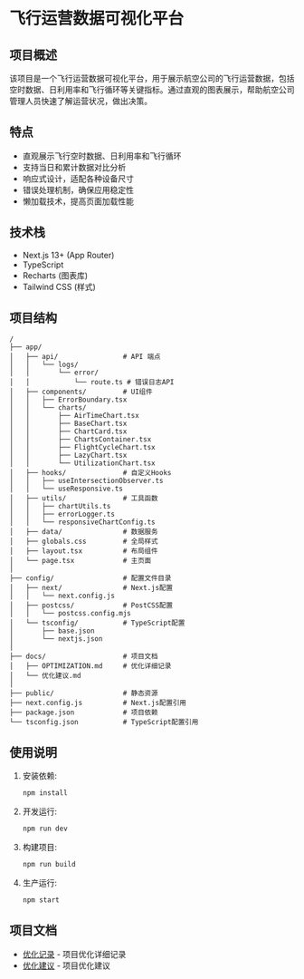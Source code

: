 # 飞行运营数据可视化平台

## 项目概述
该项目是一个飞行运营数据可视化平台，用于展示航空公司的飞行运营数据，包括空时数据、日利用率和飞行循环等关键指标。通过直观的图表展示，帮助航空公司管理人员快速了解运营状况，做出决策。

## 特点
- 直观展示飞行空时数据、日利用率和飞行循环
- 支持当日和累计数据对比分析
- 响应式设计，适配各种设备尺寸
- 错误处理机制，确保应用稳定性
- 懒加载技术，提高页面加载性能

## 技术栈
- Next.js 13+ (App Router)
- TypeScript
- Recharts (图表库)
- Tailwind CSS (样式)

## 项目结构

```
/
├── app/
│   ├── api/                # API 端点
│   │   └── logs/
│   │       └── error/
│   │           └── route.ts # 错误日志API
│   ├── components/         # UI组件
│   │   ├── ErrorBoundary.tsx
│   │   └── charts/
│   │       ├── AirTimeChart.tsx
│   │       ├── BaseChart.tsx
│   │       ├── ChartCard.tsx
│   │       ├── ChartsContainer.tsx
│   │       ├── FlightCycleChart.tsx
│   │       ├── LazyChart.tsx
│   │       └── UtilizationChart.tsx
│   ├── hooks/              # 自定义Hooks
│   │   ├── useIntersectionObserver.ts
│   │   └── useResponsive.ts
│   ├── utils/              # 工具函数
│   │   ├── chartUtils.ts
│   │   ├── errorLogger.ts
│   │   └── responsiveChartConfig.ts
│   ├── data/               # 数据服务
│   ├── globals.css         # 全局样式
│   ├── layout.tsx          # 布局组件
│   └── page.tsx            # 主页面
│
├── config/                 # 配置文件目录
│   ├── next/               # Next.js配置
│   │   └── next.config.js
│   ├── postcss/            # PostCSS配置
│   │   └── postcss.config.mjs
│   └── tsconfig/           # TypeScript配置
│       ├── base.json
│       └── nextjs.json
│
├── docs/                   # 项目文档
│   ├── OPTIMIZATION.md     # 优化详细记录
│   └── 优化建议.md
│
├── public/                 # 静态资源
├── next.config.js          # Next.js配置引用
├── package.json            # 项目依赖
└── tsconfig.json           # TypeScript配置引用
```

## 使用说明
1. 安装依赖: 
   ```bash
   npm install
   ```

2. 开发运行: 
   ```bash
   npm run dev
   ```

3. 构建项目: 
   ```bash
   npm run build
   ```

4. 生产运行: 
   ```bash
   npm start
   ```

## 项目文档
- [优化记录](./docs/OPTIMIZATION.md) - 项目优化详细记录
- [优化建议](./docs/优化建议.md) - 项目优化建议 